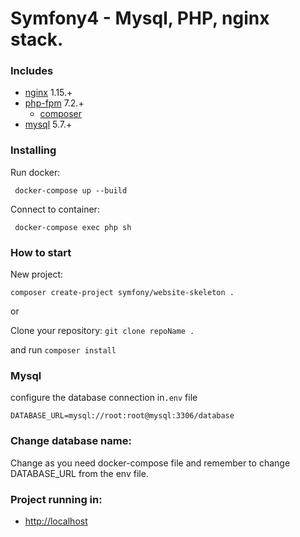 # Symfony4 - Mysql, PHP, nginx stack.


### Includes
- [nginx](https://hub.docker.com/_/nginx/) 1.15.+
- [php-fpm](https://hub.docker.com/_/php/) 7.2.+
    - [composer](https://getcomposer.org/) 
- [mysql](https://hub.docker.com/_/mysql/) 5.7.+

### Installing

Run docker:
```
 docker-compose up --build
```
Connect to container:
```
 docker-compose exec php sh
```

### How to start
New project:

`composer create-project symfony/website-skeleton .`

or

Clone your repository:
`git clone repoName .`

and run `composer install`   

### Mysql

configure the database connection in`.env` file 
```
DATABASE_URL=mysql://root:root@mysql:3306/database
```

### Change database name:
Change as you need docker-compose file and remember to change DATABASE_URL from the env file.

### Project running in:
- [http://localhost](http://localhost/)
